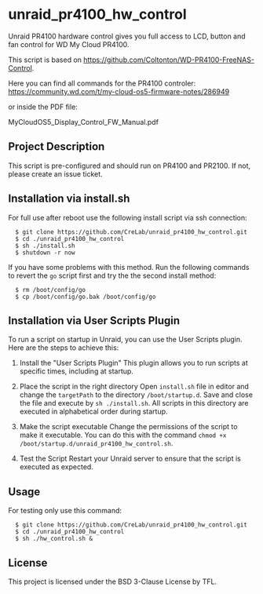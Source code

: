# unraid_pr4100_hw_control

Unraid PR4100 hardware control gives you full access to LCD, button and fan control for WD My Cloud PR4100.

This script is based on https://github.com/Coltonton/WD-PR4100-FreeNAS-Control.

Here you can find all commands for the PR4100 controler:
https://community.wd.com/t/my-cloud-os5-firmware-notes/286949

or inside the PDF file:

MyCloudOS5_Display_Control_FW_Manual.pdf

## Project Description

This script is pre-configured and should run on PR4100 and PR2100. If not, please create an issue ticket.

## Installation via install.sh
For full use after reboot use the following install script via ssh connection:

```
  $ git clone https://github.com/CreLab/unraid_pr4100_hw_control.git
  $ cd ./unraid_pr4100_hw_control
  $ sh ./install.sh
  $ shutdown -r now
```

If you have some problems with this method. Run the following commands to revert the `go` script first and try the the second install method:

```
  $ rm /boot/config/go
  $ cp /boot/config/go.bak /boot/config/go
```

## Installation via User Scripts Plugin
To run a script on startup in Unraid, you can use the User Scripts plugin. Here are the steps to achieve this:

1. Install the "User Scripts Plugin"
This plugin allows you to run scripts at specific times, including at startup.

2. Place the script in the right directory
Open `install.sh` file in editor and change the `targetPath` to the directory `/boot/startup.d`. Save and close the file and execute by `sh ./install.sh`. All scripts in this directory are executed in alphabetical order during startup.

3. Make the script executable
Change the permissions of the script to make it executable. You can do this with the command `chmod +x /boot/startup.d/unraid_pr4100_hw_control.sh`.

4. Test the Script
Restart your Unraid server to ensure that the script is executed as expected.

## Usage
For testing only use this command:

```
  $ git clone https://github.com/CreLab/unraid_pr4100_hw_control.git
  $ cd ./unraid_pr4100_hw_control
  $ sh ./hw_control.sh &
```

## License

This project is licensed under the BSD 3-Clause License by TFL.
